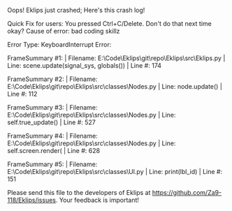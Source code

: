 Oops! Eklips just crashed;
Here's this crash log!

Quick Fix for users: You pressed Ctrl+C/Delete. Don't do that next time okay?
Cause of error: bad coding skillz

Error Type: KeyboardInterrupt
Error: 

FrameSummary #1:
  | Filename: E:\Code\Eklips\git\repo\Eklips\src\Eklips.py
  | Line: scene.update(signal_sys, globals())
  | Line #: 174

FrameSummary #2:
  | Filename: E:\Code\Eklips\git\repo\Eklips\src\classes\Nodes.py
  | Line: node.update()
  | Line #: 112

FrameSummary #3:
  | Filename: E:\Code\Eklips\git\repo\Eklips\src\classes\Nodes.py
  | Line: self.true_update()
  | Line #: 527

FrameSummary #4:
  | Filename: E:\Code\Eklips\git\repo\Eklips\src\classes\Nodes.py
  | Line: self.screen.render(
  | Line #: 628

FrameSummary #5:
  | Filename: E:\Code\Eklips\git\repo\Eklips\src\classes\UI.py
  | Line: print(lbl_id)
  | Line #: 151


Please send this file to the developers of Eklips at https://github.com/Za9-118/Eklips/issues. 
Your feedback is important!